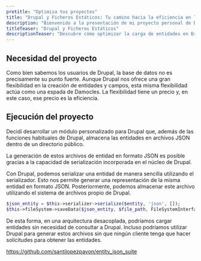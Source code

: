 ```yaml
---
pretitle: "Optimiza tus proyectos"
title: "Drupal y Ficheros Estáticos: Tu camino hacia la eficiencia en la carga de entidades" 
description: "Bienvenido a la presentación de mi proyecto personal de Drupal. Aquí descubrirás cómo he logrado generar ficheros estáticos para evitar consultas innecesarias a la base de datos al cargar una entidad, mejorando así la eficiencia y el rendimiento. Este proyecto te mostrará cómo puedes serializar entidades y cómo esta técnica puede ayudarte a optimizar tus propios proyectos de Drupal. No importa si eres un principiante total o simplemente necesitas un repaso, ¡estamos aquí para ayudarte a dominar Drupal!"
titleTeaser: "Drupal y Ficheros Estáticos" 
descriptionTeaser: "Descubre cómo optimizar la carga de entidades en Drupal. Aprende a generar ficheros estáticos y a serializar entidades para mejorar la eficiencia de tus proyectos de desarrollo."
---
```


## Necesidad del proyecto
Como bien sabemos los usuarios de Drupal, la base de datos no es precisamente su punto fuerte. Aunque Drupal nos ofrece una gran flexibilidad en la creación de entidades y campos, esta misma flexibilidad actúa como una espada de Damocles. La flexibilidad tiene un precio y, en este caso, ese precio es la eficiencia.

## Ejecución del proyecto

Decidí desarrollar un módulo personalizado para Drupal que, además de las funciones habituales de Drupal, almacena las entidades en archivos JSON dentro de un directorio público. 

La generación de estos archivos de entidad en formato JSON es posible gracias a la capacidad de serialización incorporada en el núcleo de Drupal.

Con Drupal, podemos serializar una entidad de manera sencilla utilizando el serializador. Esto nos permite generar una representación de la misma entidad en formato JSON. Posteriormente, podemos almacenar este archivo utilizando el sistema de archivos propio de Drupal.

```php
$json_entity = $this->serializer->serialize($entity, 'json', []);
$this->fileSystem->saveData($json_entity, $file_path, FileSystemInterface::EXISTS_REPLACE); 
```

De esta forma, en una arquitectura desacoplada, podríamos cargar entidades sin necesidad de consultar a Drupal. Incluso podríamos utilizar Drupal para generar estos archivos sin que ningún cliente tenga que hacer solicitudes para obtener las entidades.


https://github.com/santilopezpavon/entity_json_suite
